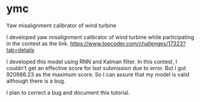 # ymc
Yaw misalignment calibrator of wind turbine

I developed yaw misalignment calibrator of wind turbine while participating in 
the contest as the link.
https://www.topcoder.com/challenges/17323?tab=details

I developed this model using RNN and Kalman filter.
In this contest, I couldn't get an effective score for last submission due to error.
But I got 920986.23 as the maximum score. So I can assure that my model is valid
although there is a bug.

I plan to correct a bug and document this tutorial.
